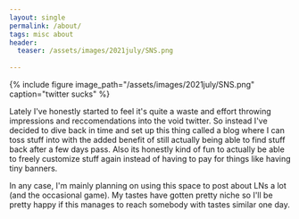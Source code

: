 ```yaml
---
layout: single
permalink: /about/
tags: misc about
header:
  teaser: /assets/images/2021july/SNS.png
 
---
```

{% include figure image_path="/assets/images/2021july/SNS.png" caption="twitter sucks" %}

Lately I've honestly started to feel it's quite a waste and effort throwing impressions and reccomendations into the void twitter.
So instead I've decided to dive back in time and set up this thing called a blog where I can toss stuff into with the added benefit of still actually being able to find stuff back after a few days pass.
Also its honestly kind of fun to actually be able to freely customize stuff again instead of having to pay for things like having tiny banners.

In any case, I'm mainly planning on using this space to post about LNs a lot (and the occasional game). My tastes have gotten pretty niche so I'll be pretty happy if this manages to reach somebody with tastes similar one day.